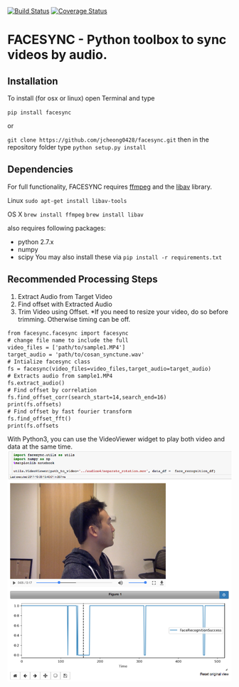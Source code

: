 [![Build Status](https://travis-ci.org/jcheong0428/facesync.svg?branch=master)](https://travis-ci.org/jcheong0428/facesync)
[![Coverage Status](https://coveralls.io/repos/github/jcheong0428/facesync/badge.svg?branch=master)](https://coveralls.io/github/jcheong0428/facesync?branch=master)

# FACESYNC - Python toolbox to sync videos by audio. 

## Installation 

To install (for osx or linux) open Terminal and type 

`pip install facesync`

or

`git clone https://github.com/jcheong0428/facesync.git`
then in the repository folder type
`python setup.py install`


## Dependencies
For full functionality, FACESYNC requires [ffmpeg](https://ffmpeg.org/) and the [libav](https://libav.org/) library. 

Linux
`sudo apt-get install libav-tools`

OS X
`brew install ffmpeg`
`brew install libav`

also requires following packages: 
- python 2.7.x
- numpy 
- scipy 
You may also install these via `pip install -r requirements.txt`

## Recommended Processing Steps 
1. Extract Audio from Target Video 
2. Find offset with Extracted Audio 
3. Trim Video using Offset. 
*If you need to resize your video, do so before trimming.
Otherwise timing can be off. 

```
from facesync.facesync import facesync
# change file name to include the full 
video_files = ['path/to/sample1.MP4']
target_audio = 'path/to/cosan_synctune.wav'
# Intialize facesync class
fs = facesync(video_files=video_files,target_audio=target_audio)
# Extracts audio from sample1.MP4
fs.extract_audio()
# Find offset by correlation 
fs.find_offset_corr(search_start=14,search_end=16)
print(fs.offsets)
# Find offset by fast fourier transform 
fs.find_offset_fft()
print(fs.offsets
```

With Python3, you can use the VideoViewer widget to play both video and data at the same time. 
<img style="float:left;vertical-align:top;" src="/screenshots/VideoViewer.png" align="left" />

